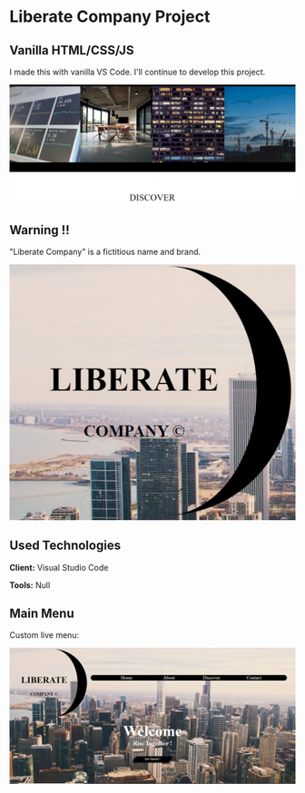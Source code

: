 
# Liberate Company Project
## Vanilla HTML/CSS/JS

I made this with vanilla VS Code. I'll continue to develop this project.

![](source-readme/Discover.jpg)


## Warning !!

"Liberate Company" is a fictitious name and brand.

![](source-readme/logo1.jpg)

  
## Used Technologies

**Client:** Visual Studio Code

**Tools:** Null

  
## Main Menu

Custom live menu:

![](source-readme/main1.jpg)


  
